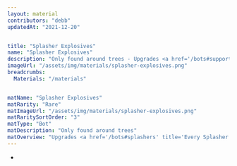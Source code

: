 ```yaml
---
layout: material
contributors: "debb"
updatedAt: "2021-12-20"


title: "Splasher Explosives"
name: "Splasher Explosives"
description: "Only found around trees - Upgrades <a href='/bots#supports' title='Every Support Bot'>Supports</a> past level 10."
imageUrl: "/assets/img/materials/splasher-explosives.png"
breadcrumbs:
  Materials: "/materials"


matName: "Splasher Explosives"
matRarity: "Rare"
matImageUrl: "/assets/img/materials/splasher-explosives.png"
matRaritySortOrder: "3"
matType: "Bot"
matDescription: "Only found around trees"
matOverview: "Upgrades <a href='/bots#splashers' title='Every Splasher Bot'>Splashers</a> past level 10."
---
```




 -
